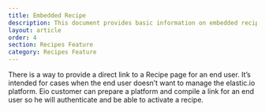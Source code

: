 ```yaml
---
title: Embedded Recipe
description: This document provides basic information on embedded recipe.
layout: article
order: 4
section: Recipes Feature
category: Recipes Feature
---
```


There is a way to provide a direct link to a Recipe page for an end user. It’s intended for cases when the end user doesn’t want to manage the elastic.io platform. Eio customer can prepare a platform and compile a link for an end user so he will authenticate and be able to activate a recipe.
